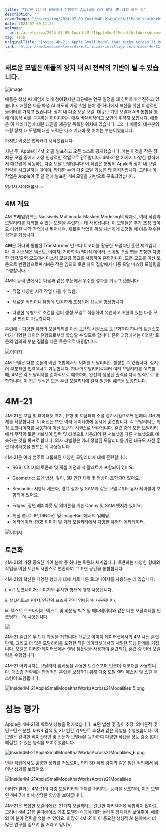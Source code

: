 ```yaml
---
title: "다양한 21가지 모드에서 작동하는 Apple의 소형 모델 4M-21의 모든 것"
description: ""
coverImage: "/assets/img/2024-07-09-Inside4M-21AppleSmallModelthatWorksAcross21Modalities_0.png"
date: 2024-07-09 11:25
ogImage: 
  url: /assets/img/2024-07-09-Inside4M-21AppleSmallModelthatWorksAcross21Modalities_0.png
tag: Tech
originalTitle: "Inside 4M-21: Apple Small Model that Works Across 21 Modalities"
link: "https://medium.com/towards-artificial-intelligence/inside-4m-21-apple-small-model-that-works-across-21-modalities-2416ab96a39e"
---
```



## 새로운 모델은 애플의 장치 내 AI 전략의 기반이 될 수 있습니다.

![image](/assets/img/2024-07-09-Inside4M-21AppleSmallModelthatWorksAcross21Modalities_0.png)

애플은 생성 AI 게임에 늦게 참여했지만 최근에는 연구 일정을 꽤 강력하게 추진하고 있습니다. 애플은 다음 파생 AI 파도의 가장 핫한 분야 중 하나에서 혁신을 위한 이상적인 놀이터를 가지고 있습니다: 장치 내 다중 모달 모델. 대규모 기반 모델과 API 통합을 통해 이동식 AI를 구동하는 아이디어는 매우 비실용적이고 보안에 취약해 보입니다. 애플은 이 패러다임에 대한 대안을 제공할 독특한 위치에 있습니다. 그러나 애플의 대부분의 소형 장치 내 모델에 대한 노력은 다소 기대에 못 미치는 부분이었습니다.

하지만 이것은 변화하기 시작했습니다.

<div class="content-ad"></div>

지난 주, Apple이 4M-21을 발표하고 오픈 소스로 공개했습니다. 저는 이것을 작은 장치용 모델 중에서 가장 인상적인 작업으로 간주합니다. 4M-21은 21가지 다양한 방식에서 매끄럽게 작동하는 다중 모달 모델입니다! 이 작업은 분명히 Apple의 장치 내 모델 전략을 시그널하는 것이며, 막대한 수의 다중 모달 기능은 꽤 충격적입니다. 그러나 이 작업은 Apple이 몇 달 전에 발표한 4M 모델을 기반으로 구축되었습니다.

여기서 시작해봅시다.

## 4M 개요

4M 프레임워크는 Massively Multimodal Masked Modeling의 약자로, 여러 작업과 모달리티를 처리할 수 있는 모델을 훈련하는 데 사용됩니다. 이 모델들은 추가 조정 없이도 다양한 시각 작업에서 뛰어나며, 새로운 작업을 위해 세심하게 조정될 때 더욱 우수한 성과를 거둡니다.

<div class="content-ad"></div>

**4M**은 하나의 통합된 Transformer 인코더-디코더를 활용한 포괄적인 훈련 체계입니다. 이 시스템은 텍스트, 이미지, 기하학적/의미적 데이터, 신경망 특징 맵을 포함한 다양한 입력/출력 모드에서 마스킹 모델링 목표를 사용하여 훈련됩니다. 모든 모드를 이산 토큰으로 변환함으로써 4M은 작은 임의의 토큰 하위 집합에서 다중 모달 마스킹 모델링을 수행합니다.

4M의 능력 면에서는 다음과 같은 부문에서 우수한 성과를 거두고 있습니다:

- 직접 다양한 시각 작업 다룰 수 있음.

<div class="content-ad"></div>

- 새로운 작업이나 유형에 민감하게 조정되어 성능을 향상합니다.

- 다양한 유형으로 조건을 걸어 생성 모델로 작동하여 유연하고 표현력 있는 다중 모달 편집이 가능합니다.

훈련에는 다양한 유형의 모달리티를 이산 토큰의 시퀀스로 토큰화하여 하나의 트랜스포머가 다양한 데이터 유형으로부터 학습할 수 있도록 합니다. 훈련 과정에서는 이러한 토큰의 임의의 부분 집합을 다른 토큰으로 매핑합니다.

![이미지](/assets/img/2024-07-09-Inside4M-21AppleSmallModelthatWorksAcross21Modalities_2.png)

<div class="content-ad"></div>

4M 모델은 다른 것들의 어떤 조합에서도 어떠한 모달리티도 생성할 수 있습니다. 심지어 부분적인 입력에서도 가능합니다. 하나의 모달리티로부터 여러 모달리티를 예측할 때, 4M은 각 모달리티를 순차적으로 예측하며, 완전히 생성된 출력을 다시 입력으로 통합합니다. 이 접근 방식은 모든 훈련 모달리티에 걸쳐 일관된 예측을 보장합니다.

# 4M-21

4M-21은 모델 및 데이터셋 크기, 유형 및 모달리티 수를 증가시킴으로써 원래의 4M 체계를 확장합니다. 이 버전은 또한 여러 데이터셋에 동시에 훈련합니다. 각 모달리티는 특정 토크나이저를 사용하여 이산 토큰의 시퀀스로 변환됩니다. 훈련 중에 모든 모달리티에서 무작위 토큰 서브셋이 입력 및 타겟으로 사용되어 한 서브셋을 다른 서브셋으로 예측하는 것을 목표로 합니다. 의사 라벨링은 여러 정렬된 모달리티를 가진 대규모 사전 훈련 데이터셋을 만드는 데 사용됩니다.

4M-21은 여러 범주로 그룹화된 다양한 모달리티에 대해 훈련합니다:

<div class="content-ad"></div>

- RGB: 이미지의 토큰화 및 픽셀 버전과 색 팔레트가 포함되어 있어요.

- Geometric: 표면 법선, 깊이, 3D 인간 자세 및 형상이 포함되어 있어요.

- Semantic: 시맨틱 세분화, 경계 상자 및 SAM과 같은 모델로부터 유사 레이블이 포함되어 있어요.

- Edges: 장면 레이아웃 및 의미론을 위한 Canny 및 SAM 엣지가 있어요.

<div class="content-ad"></div>

- 특징 맵: CLIP, DINOv2 및 ImageBind에서의 임베딩.
- 메타데이터: RGB 이미지 및 기타 모달리티에서 다양한 유형의 메타데이터.

![이미지](/assets/img/2024-07-09-Inside4M-21AppleSmallModelthatWorksAcross21Modalities_3.png)

## 토큰화

<div class="content-ad"></div>

4M-21의 가장 중요한 기여 분야 중 하나는 토큰화 체계입니다. 토큰화는 다양한 형태와 작업을 이산 토큰의 시퀀스로 변환하여 그 표현 공간을 통합합니다.

4M-21의 혁신은 다양한 형태에 대해 서로 다른 토크나이저를 사용하는 데 있습니다:

i. ViT 토크나이저: 이미지와 유사한 형태에 대해 사용됩니다.

ii. MLP 토크나이저: 인간의 포즈와 전역 임베딩에 사용됩니다.

<div class="content-ad"></div>

iii. 텍스트 토크나이저: 텍스트 및 바운딩 박스 및 메타데이터와 같은 다른 모달리티를 인코딩하는 데 사용됩니다.

![](https://www.examplewebsite.com/assets/img/2024-07-09-Inside4M-21AppleSmallModelthatWorksAcross21Modalities_4.png)

4M-21 훈련은 두 단계 과정을 거칩니다: 대규모 이미지 데이터셋에서의 4M 사전 훈련 단계, 그리고 더 많은 모달리티를 포함한 작은 데이터셋에서의 세밀한 튜닝 단계를 거칩니다. 모델은 이러한 데이터셋에서 랜덤 샘플링을 사용하여 훈련되며, 훈련 중 언어 모델링을 수행합니다.

4M-21 아키텍처는 모달리티 임베딩을 사용한 트랜스포머 인코더-디코더를 사용합니다. 매스킹 전략에는 안정적인 훈련을 보장하기 위해 다중 모달 랜덤 매스킹 및 스팬 매스킹이 포함됩니다.

<div class="content-ad"></div>


![Inside4M-21AppleSmallModelthatWorksAcross21Modalities_5.png](/assets/img/2024-07-09-Inside4M-21AppleSmallModelthatWorksAcross21Modalities_5.png)

# 성능 평가

Apple은 4M-21의 제로샷 성능을 평가했습니다. 표면 법선 및 깊이 추정, 의미론적 및 인스턴스 분할, k-NN 검색 및 3D 인간 키포인트 추정과 같은 작업을 수행했습니다. 이 모델은 강력한 베이스라인 및 전문가 모델들을 능가하여 다양한 작업을 성능 감소 없이 해결할 수 있는 능력을 보여주었습니다.

![Inside4M-21AppleSmallModelthatWorksAcross21Modalities_6.png](/assets/img/2024-07-09-Inside4M-21AppleSmallModelthatWorksAcross21Modalities_6.png)


<div class="content-ad"></div>

변환 작업에서도 훌륭한 성과를 거뒀으며, 특히 3D 객체 감지와 같은 첨단 작업에서 뛰어난 성과를 보였어요.

![Inside4M-21AppleSmallModelthatWorksAcross21Modalities](/assets/img/2024-07-09-Inside4M-21AppleSmallModelthatWorksAcross21Modalities_7.png)

이러한 결과는 4M-21이 다중 모달리티와 과제를 처리하는 능력을 강조하며, 이전 모델인 4M-7에 비해 상당한 향상을 보여줍니다.

4M-21은 복잡한 모델이에요. 21가지 모달리티는 간단한 아키텍처에 적합하지 않아요. 그러나 4M-21은 온디바이스 기초 모델의 미래에 대한 놀라운 잠재력을 보여주며, 애플의 이 분야 전략을 엿볼 수 있어요. 희망히 4M-21이 이 중요한 생성적 AI 분야에서 더 많은 연구를 일으켜 줄 거라고 믿어요.